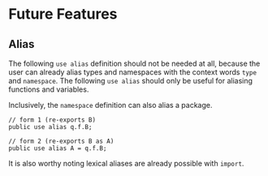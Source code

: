 # Future Features

## Alias

The following `use alias` definition should not be needed at all, because the user can already alias types and namespaces with the context words `type` and `namespace`. The following `use alias` should only be useful for aliasing functions and variables.

Inclusively, the `namespace` definition can also alias a package.

```
// form 1 (re-exports B)
public use alias q.f.B;

// form 2 (re-exports B as A)
public use alias A = q.f.B;
```

It is also worthy noting lexical aliases are already possible with `import`.